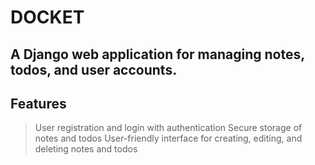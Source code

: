 # DOCKET 
## A Django web application for managing notes, todos, and user accounts.

## Features

> User registration and login with authentication
> Secure storage of notes and todos
> User-friendly interface for creating, editing, and deleting notes and todos
